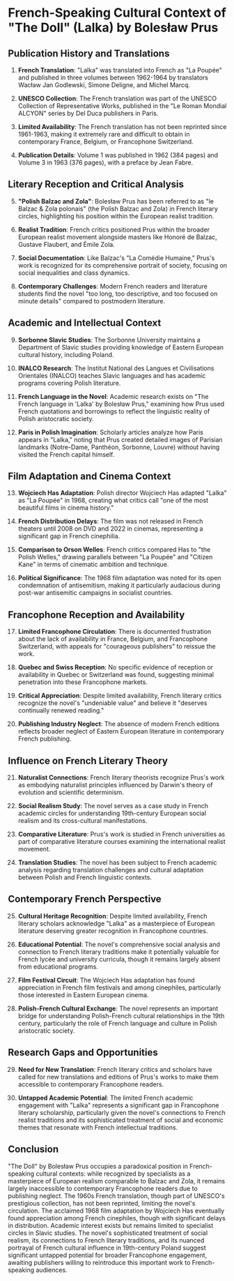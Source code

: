# French-Speaking Cultural Context of "The Doll" (Lalka) by Bolesław Prus

## Publication History and Translations

1. **French Translation**: "Lalka" was translated into French as "La Poupée" and published in three volumes between 1962-1964 by translators Wacław Jan Godlewski, Simone Deligne, and Michel Marcq.

2. **UNESCO Collection**: The French translation was part of the UNESCO Collection of Representative Works, published in the "Le Roman Mondial ALCYON" series by Del Duca publishers in Paris.

3. **Limited Availability**: The French translation has not been reprinted since 1961-1963, making it extremely rare and difficult to obtain in contemporary France, Belgium, or Francophone Switzerland.

4. **Publication Details**: Volume 1 was published in 1962 (384 pages) and Volume 3 in 1963 (376 pages), with a preface by Jean Fabre.

## Literary Reception and Critical Analysis

5. **"Polish Balzac and Zola"**: Bolesław Prus has been referred to as "le Balzac & Zola polonais" (the Polish Balzac and Zola) in French literary circles, highlighting his position within the European realist tradition.

6. **Realist Tradition**: French critics positioned Prus within the broader European realist movement alongside masters like Honoré de Balzac, Gustave Flaubert, and Émile Zola.

7. **Social Documentation**: Like Balzac's "La Comédie Humaine," Prus's work is recognized for its comprehensive portrait of society, focusing on social inequalities and class dynamics.

8. **Contemporary Challenges**: Modern French readers and literature students find the novel "too long, too descriptive, and too focused on minute details" compared to postmodern literature.

## Academic and Intellectual Context

9. **Sorbonne Slavic Studies**: The Sorbonne University maintains a Department of Slavic studies providing knowledge of Eastern European cultural history, including Poland.

10. **INALCO Research**: The Institut National des Langues et Civilisations Orientales (INALCO) teaches Slavic languages and has academic programs covering Polish literature.

11. **French Language in the Novel**: Academic research exists on "The French language in 'Lalka' by Bolesław Prus," examining how Prus used French quotations and borrowings to reflect the linguistic reality of Polish aristocratic society.

12. **Paris in Polish Imagination**: Scholarly articles analyze how Paris appears in "Lalka," noting that Prus created detailed images of Parisian landmarks (Notre-Dame, Panthéon, Sorbonne, Louvre) without having visited the French capital himself.

## Film Adaptation and Cinema Context

13. **Wojciech Has Adaptation**: Polish director Wojciech Has adapted "Lalka" as "La Poupée" in 1968, creating what critics call "one of the most beautiful films in cinema history."

14. **French Distribution Delays**: The film was not released in French theaters until 2008 on DVD and 2022 in cinemas, representing a significant gap in French cinephilia.

15. **Comparison to Orson Welles**: French critics compared Has to "the Polish Welles," drawing parallels between "La Poupée" and "Citizen Kane" in terms of cinematic ambition and technique.

16. **Political Significance**: The 1968 film adaptation was noted for its open condemnation of antisemitism, making it particularly audacious during post-war antisemitic campaigns in socialist countries.

## Francophone Reception and Availability

17. **Limited Francophone Circulation**: There is documented frustration about the lack of availability in France, Belgium, and Francophone Switzerland, with appeals for "courageous publishers" to reissue the work.

18. **Quebec and Swiss Reception**: No specific evidence of reception or availability in Quebec or Switzerland was found, suggesting minimal penetration into these Francophone markets.

19. **Critical Appreciation**: Despite limited availability, French literary critics recognize the novel's "undeniable value" and believe it "deserves continually renewed reading."

20. **Publishing Industry Neglect**: The absence of modern French editions reflects broader neglect of Eastern European literature in contemporary French publishing.

## Influence on French Literary Theory

21. **Naturalist Connections**: French literary theorists recognize Prus's work as embodying naturalist principles influenced by Darwin's theory of evolution and scientific determinism.

22. **Social Realism Study**: The novel serves as a case study in French academic circles for understanding 19th-century European social realism and its cross-cultural manifestations.

23. **Comparative Literature**: Prus's work is studied in French universities as part of comparative literature courses examining the international realist movement.

24. **Translation Studies**: The novel has been subject to French academic analysis regarding translation challenges and cultural adaptation between Polish and French linguistic contexts.

## Contemporary French Perspective

25. **Cultural Heritage Recognition**: Despite limited availability, French literary scholars acknowledge "Lalka" as a masterpiece of European literature deserving greater recognition in Francophone countries.

26. **Educational Potential**: The novel's comprehensive social analysis and connection to French literary traditions make it potentially valuable for French lycée and university curricula, though it remains largely absent from educational programs.

27. **Film Festival Circuit**: The Wojciech Has adaptation has found appreciation in French film festivals and among cinephiles, particularly those interested in Eastern European cinema.

28. **Polish-French Cultural Exchange**: The novel represents an important bridge for understanding Polish-French cultural relationships in the 19th century, particularly the role of French language and culture in Polish aristocratic society.

## Research Gaps and Opportunities

29. **Need for New Translation**: French literary critics and scholars have called for new translations and editions of Prus's works to make them accessible to contemporary Francophone readers.

30. **Untapped Academic Potential**: The limited French academic engagement with "Lalka" represents a significant gap in Francophone literary scholarship, particularly given the novel's connections to French realist traditions and its sophisticated treatment of social and economic themes that resonate with French intellectual traditions.

## Conclusion

"The Doll" by Bolesław Prus occupies a paradoxical position in French-speaking cultural contexts: while recognized by specialists as a masterpiece of European realism comparable to Balzac and Zola, it remains largely inaccessible to contemporary Francophone readers due to publishing neglect. The 1960s French translation, though part of UNESCO's prestigious collection, has not been reprinted, limiting the novel's circulation. The acclaimed 1968 film adaptation by Wojciech Has eventually found appreciation among French cinephiles, though with significant delays in distribution. Academic interest exists but remains limited to specialist circles in Slavic studies. The novel's sophisticated treatment of social realism, its connections to French literary traditions, and its nuanced portrayal of French cultural influence in 19th-century Poland suggest significant untapped potential for broader Francophone engagement, awaiting publishers willing to reintroduce this important work to French-speaking audiences.